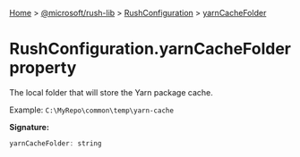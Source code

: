 [Home](./index) &gt; [@microsoft/rush-lib](./rush-lib.md) &gt; [RushConfiguration](./rush-lib.rushconfiguration.md) &gt; [yarnCacheFolder](./rush-lib.rushconfiguration.yarncachefolder.md)

# RushConfiguration.yarnCacheFolder property

The local folder that will store the Yarn package cache.

Example: `C:\MyRepo\common\temp\yarn-cache`

**Signature:**
```javascript
yarnCacheFolder: string
```
